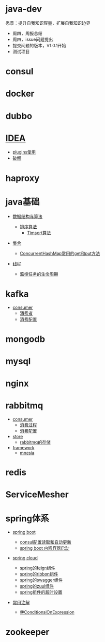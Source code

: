 # java-dev
愿景：提升自我知识容量，扩展自我知识边界
- 周四，周报总结
- 周四，issue问题提出
- 提交问题的版本，V1.0.1开始
- 测试项目

# consul

# docker

# dubbo

# [IDEA](https://github.com/xxw1754352621/java-dev/blob/master/IDEA)
  - [plugins使用](https://github.com/xxw1754352621/java-dev/blob/master/IDEA/plugins.md)
  - [破解](https://github.com/xxw1754352621/java-dev/blob/master/IDEA/crash.md)
# haproxy

# java基础
  - [数据结构与算法](https://github.com/xxw1754352621/java-dev/tree/master/java%E5%9F%BA%E7%A1%80/%E6%95%B0%E6%8D%AE%E7%BB%93%E6%9E%84%E4%B8%8E%E7%AE%97%E6%B3%95)
    - [排序算法](https://github.com/xxw1754352621/java-dev/tree/master/java%E5%9F%BA%E7%A1%80/%E6%95%B0%E6%8D%AE%E7%BB%93%E6%9E%84%E4%B8%8E%E7%AE%97%E6%B3%95/%E6%8E%92%E5%BA%8F%E7%AE%97%E6%B3%95)
      - [Timsort算法](https://github.com/xxw1754352621/java-dev/blob/master/java%E5%9F%BA%E7%A1%80/%E6%95%B0%E6%8D%AE%E7%BB%93%E6%9E%84%E4%B8%8E%E7%AE%97%E6%B3%95/%E6%8E%92%E5%BA%8F%E7%AE%97%E6%B3%95/Timsort%E7%AE%97%E6%B3%95.md)

  - [集合](https://github.com/xxw1754352621/java-dev/tree/master/java%E5%9F%BA%E7%A1%80/%E9%9B%86%E5%90%88)
    - [ConcurrentHashMap常用的get和put方法](https://github.com/xxw1754352621/java-dev/blob/master/java%E5%9F%BA%E7%A1%80/%E9%9B%86%E5%90%88/Map/ConcurrentHashMap%E5%B8%B8%E7%94%A8%E6%96%B9%E6%B3%95.md)
    
  - [线程](https://github.com/xxw1754352621/java-dev/tree/master/java%E5%9F%BA%E7%A1%80/%E7%BA%BF%E7%A8%8B)
    - [监控任务的生命周期](https://github.com/xxw1754352621/java-dev/blob/master/java%E5%9F%BA%E7%A1%80/%E7%BA%BF%E7%A8%8B/%E7%9B%91%E6%8E%A7%E4%BB%BB%E5%8A%A1%E7%9A%84%E7%94%9F%E5%91%BD%E5%91%A8%E6%9C%9F.md)
# kafka
  - [consumer](https://github.com/xxw1754352621/java-dev/blob/master/kafka/consumer)
    - [消费者](https://github.com/xxw1754352621/java-dev/blob/master/kafka/consumer/consume.md)
    - [消费配置](https://github.com/xxw1754352621/java-dev/blob/master/kafka/consumer/config.md)
# mongodb

# mysql

# nginx

# rabbitmq
  - [consumer](https://github.com/xxw1754352621/java-dev/blob/master/rabbitmq/consumer)
    - [消费过程](https://github.com/xxw1754352621/java-dev/blob/master/rabbitmq/consumer/consume.md)
    - [消费配置](https://github.com/xxw1754352621/java-dev/blob/master/rabbitmq/consumer/properties.md)
  - [store](https://github.com/xxw1754352621/java-dev/blob/master/rabbitmq/store)
    -  [rabbitmq的存储](https://github.com/xxw1754352621/java-dev/blob/master/rabbitmq/store/persistent.md)
  - [framework](https://github.com/xxw1754352621/java-dev/blob/master/rabbitmq/framework)
    - [mnesia](https://github.com/xxw1754352621/java-dev/blob/master/rabbitmq/framework/mnesia.md)
  
  

# redis

# ServiceMesher

# spring体系

- [spring boot](https://github.com/xxw1754352621/java-dev/tree/master/spring%E4%BD%93%E7%B3%BB/spring%20boot)

  - [consul配置读取和自动更新](https://github.com/xxw1754352621/java-dev/blob/master/spring%E4%BD%93%E7%B3%BB/spring%20boot/spring%20boot%20consul%E8%AF%BB%E5%8F%96%E5%92%8C%E8%87%AA%E5%8A%A8%E6%9B%B4%E6%96%B0.md)
  - [spring boot 内嵌容器启动](https://github.com/xxw1754352621/java-dev/blob/master/spring%E4%BD%93%E7%B3%BB/spring%20boot/spring%20boot%20%E5%86%85%E5%B5%8C%E5%AE%B9%E5%99%A8.md)
- [spring cloud](https://github.com/xxw1754352621/java-dev/tree/master/spring%E4%BD%93%E7%B3%BB/spring%20cloud)
  - [spring的feign组件](https://github.com/xxw1754352621/java-dev/blob/master/spring%E4%BD%93%E7%B3%BB/spring%20cloud/spring%E7%9A%84feign%E7%BB%84%E4%BB%B6.md)
  - [spring的ribbon组件](https://github.com/xxw1754352621/java-dev/blob/master/spring%E4%BD%93%E7%B3%BB/spring%20cloud/spring%E7%9A%84ribbon%E7%BB%84%E4%BB%B6.md)
  - [spring的swagger组件](https://github.com/xxw1754352621/java-dev/blob/master/spring%E4%BD%93%E7%B3%BB/spring%20cloud/spring%E7%9A%84swagger%E4%BD%BF%E7%94%A8.md)
  - [spring的zuul组件](https://github.com/xxw1754352621/java-dev/blob/master/spring%E4%BD%93%E7%B3%BB/spring%20cloud/spring%E7%9A%84zuul%E7%BB%84%E4%BB%B6.md)
  - [spring组件的超时设置](https://github.com/xxw1754352621/java-dev/blob/master/spring%E4%BD%93%E7%B3%BB/spring%20cloud/spring%E7%9A%84%E8%B6%85%E6%97%B6%E8%AE%BE%E7%BD%AE.md)
- [常用注解](https://github.com/xxw1754352621/java-dev/tree/master/spring%E4%BD%93%E7%B3%BB/%E5%B8%B8%E7%94%A8%E6%B3%A8%E8%A7%A3)
  - [@ConditionalOnExpression](https://github.com/xxw1754352621/java-dev/blob/master/spring%E4%BD%93%E7%B3%BB/%E5%B8%B8%E7%94%A8%E6%B3%A8%E8%A7%A3/%40ConditionalOnExpression.md)

    

# zookeeper
